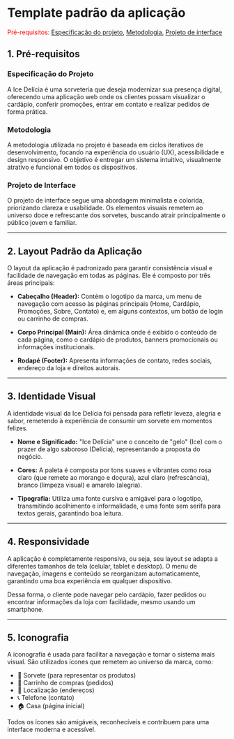# Template padrão da aplicação

<span style="color:red">Pré-requisitos: <a href="02-Especificacao.md"> Especificação do projeto</a></span>, <a href="03-Metodologia.md"> Metodologia</a>, <a href="05-Projeto-interface.md"> Projeto de interface</a>

## 1. Pré-requisitos

### Especificação do Projeto
A Ice Delícia é uma sorveteria que deseja modernizar sua presença digital, oferecendo uma aplicação web onde os clientes possam visualizar o cardápio, conferir promoções, entrar em contato e realizar pedidos de forma prática.

### Metodologia
A metodologia utilizada no projeto é baseada em ciclos iterativos de desenvolvimento, focando na experiência do usuário (UX), acessibilidade e design responsivo. O objetivo é entregar um sistema intuitivo, visualmente atrativo e funcional em todos os dispositivos.

### Projeto de Interface
O projeto de interface segue uma abordagem minimalista e colorida, priorizando clareza e usabilidade. Os elementos visuais remetem ao universo doce e refrescante dos sorvetes, buscando atrair principalmente o público jovem e familiar.

---

## 2. Layout Padrão da Aplicação

O layout da aplicação é padronizado para garantir consistência visual e facilidade de navegação em todas as páginas. Ele é composto por três áreas principais:

- **Cabeçalho (Header):** Contém o logotipo da marca, um menu de navegação com acesso às páginas principais (Home, Cardápio, Promoções, Sobre, Contato) e, em alguns contextos, um botão de login ou carrinho de compras.

- **Corpo Principal (Main):** Área dinâmica onde é exibido o conteúdo de cada página, como o cardápio de produtos, banners promocionais ou informações institucionais.

- **Rodapé (Footer):** Apresenta informações de contato, redes sociais, endereço da loja e direitos autorais.

---

## 3. Identidade Visual

A identidade visual da Ice Delícia foi pensada para refletir leveza, alegria e sabor, remetendo à experiência de consumir um sorvete em momentos felizes.

- **Nome e Significado:** "Ice Delícia" une o conceito de "gelo" (Ice) com o prazer de algo saboroso (Delícia), representando a proposta do negócio.

- **Cores:** A paleta é composta por tons suaves e vibrantes como rosa claro (que remete ao morango e doçura), azul claro (refrescância), branco (limpeza visual) e amarelo (alegria).

- **Tipografia:** Utiliza uma fonte cursiva e amigável para o logotipo, transmitindo acolhimento e informalidade, e uma fonte sem serifa para textos gerais, garantindo boa leitura.

---

## 4. Responsividade

A aplicação é completamente responsiva, ou seja, seu layout se adapta a diferentes tamanhos de tela (celular, tablet e desktop). O menu de navegação, imagens e conteúdo se reorganizam automaticamente, garantindo uma boa experiência em qualquer dispositivo.

Dessa forma, o cliente pode navegar pelo cardápio, fazer pedidos ou encontrar informações da loja com facilidade, mesmo usando um smartphone.

---

## 5. Iconografia

A iconografia é usada para facilitar a navegação e tornar o sistema mais visual. São utilizados ícones que remetem ao universo da marca, como:

- 🍦 Sorvete (para representar os produtos)
- 🛒 Carrinho de compras (pedidos)
- 📍 Localização (endereços)
- 📞 Telefone (contato)
- 🏠 Casa (página inicial)

Todos os ícones são amigáveis, reconhecíveis e contribuem para uma interface moderna e acessível.

